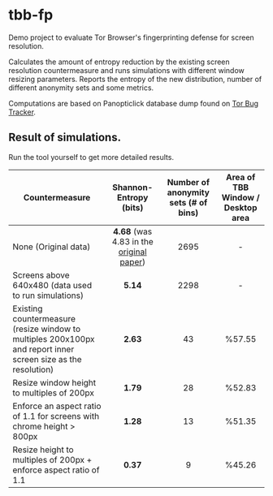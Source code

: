tbb-fp
======

Demo project to evaluate Tor Browser's fingerprinting defense for screen resolution.

Calculates the amount of entropy reduction by the existing screen resolution countermeasure and runs simulations with different window resizing parameters. Reports the entropy of the new distribution, number of different anonymity sets and some metrics.

Computations are based on Panopticlick database dump found on [Tor Bug Tracker](https://trac.torproject.org/projects/tor/attachment/ticket/4810/panopticlick-screen-resolution-detection.txt).

## Result of simulations.
Run the tool yourself to get more detailed results.

| Countermeasure | Shannon-Entropy (bits) |Number of anonymity sets (# of bins) | Area of TBB Window / Desktop area  |
| ------------- |:-------------:|:-----:|:-----:|
| None (Original data)      | **4.68** (was 4.83 in the [original paper](https://panopticlick.eff.org/browser-uniqueness.pdf#page=17)) | 2695 | - |
| Screens above 640x480 (data used to run simulations)       | **5.14** | 2298 | - |
| Existing countermeasure (resize window to multiples 200x100px and report inner screen size as the resolution)      | **2.63**      |   43 | %57.55|
| Resize window height to multiples of 200px      | **1.79** | 28 | %52.83 |
| Enforce an aspect ratio of 1.1 for screens with chrome height > 800px      | **1.28** | 13 | %51.35 |
| Resize height to multiples of 200px + enforce aspect ratio of 1.1      | **0.37** | 9 | %45.26 |
